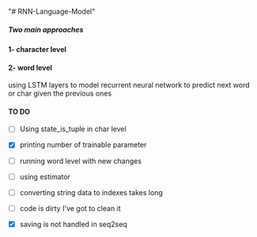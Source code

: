 "# RNN-Language-Model" 

##### Two main approaches

#### 1- character level 

#### 2- word level

using  LSTM layers to model recurrent neural network to predict next word or char
given the previous ones



#### TO DO

- [ ] Using state_is_tuple in char level

- [x] printing number of trainable parameter

- [ ] running word level with new changes

- [ ] using estimator

- [ ] converting string data to indexes takes long

- [ ] code is dirty I've got to clean it

- [x] saving is not handled in seq2seq

